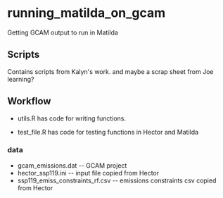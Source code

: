 # running_matilda_on_gcam
 Getting GCAM output to run in Matilda
 
## Scripts 
  Contains scripts from Kalyn's work. and maybe a scrap sheet from Joe learning?
  
## Workflow
  - utils.R has code for writing functions.
  
  - test_file.R has code for testing functions in Hector and Matilda
  
### data 
  - gcam_emissions.dat -- GCAM project
  - hector_ssp119.ini -- input file copied from Hector
  - ssp119_emiss_constraints_rf.csv -- emissions constraints csv copied from Hector

  
